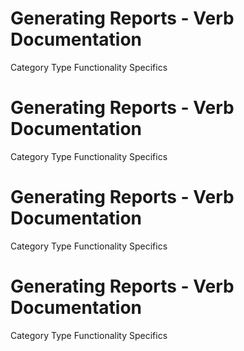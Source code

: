  
# Generating Reports - Verb Documentation
 
Category                  Type                      Functionality             Specifics                
 
# Generating Reports - Verb Documentation
 
Category                  Type                      Functionality             Specifics                
 
# Generating Reports - Verb Documentation
 
Category                  Type                      Functionality             Specifics                
 
# Generating Reports - Verb Documentation
 
Category                  Type                      Functionality             Specifics                
